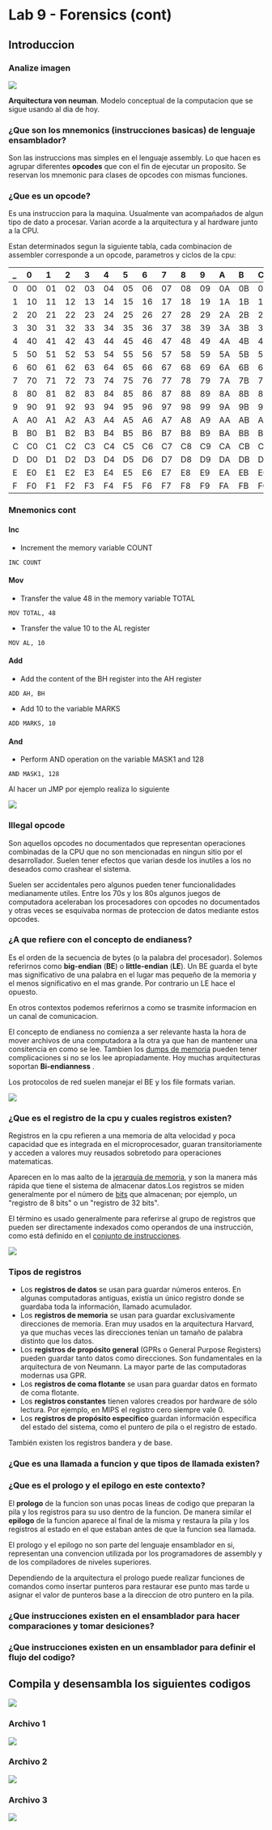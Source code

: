 # Lab 9 - Forensics \(cont\)

## Introduccion

### Analize imagen

![](../.gitbook/assets/imagen%20%28465%29.png)

**Arquitectura von neuman**. Modelo conceptual de la computacion que se sigue usando al dia de hoy.

### ¿Que son los mnemonics \(instrucciones basicas\) de lenguaje ensamblador?

Son las instruccions mas simples en el lenguaje assembly.  Lo que hacen es agrupar diferentes **opcodes** que con el fin de ejecutar un proposito. Se reservan los mnemonic para clases de opcodes con mismas funciones.

### ¿Que es un opcode?

Es una instruccion para la maquina. Usualmente van acompañados de algun tipo de dato a procesar. Varian acorde a la arquitectura y al hardware junto a la CPU. 

Estan determinados segun la siguiente tabla, cada combinacion de assembler corresponde a un opcode, parametros y ciclos de la cpu:

| \_ | 0 | 1 | 2 | 3 | 4 | 5 | 6 | 7 | 8 | 9 | A | B | C | D | E | F |
| :--- | :--- | :--- | :--- | :--- | :--- | :--- | :--- | :--- | :--- | :--- | :--- | :--- | :--- | :--- | :--- | :--- |
| 0 | 00 | 01 | 02 | 03 | 04 | 05 | 06 | 07 | 08 | 09 | 0A | 0B | 0C | 0D | 0E | 0F |
| 1 | 10 | 11 | 12 | 13 | 14 | 15 | 16 | 17 | 18 | 19 | 1A | 1B | 1C | 1D | 1E | 1F |
| 2 | 20 | 21 | 22 | 23 | 24 | 25 | 26 | 27 | 28 | 29 | 2A | 2B | 2C | 2D | 2E | 2F |
| 3 | 30 | 31 | 32 | 33 | 34 | 35 | 36 | 37 | 38 | 39 | 3A | 3B | 3C | 3D | 3E | 3F |
| 4 | 40 | 41 | 42 | 43 | 44 | 45 | 46 | 47 | 48 | 49 | 4A | 4B | 4C | 4D | 4E | 4F |
| 5 | 50 | 51 | 52 | 53 | 54 | 55 | 56 | 57 | 58 | 59 | 5A | 5B | 5C | 5D | 5E | 5F |
| 6 | 60 | 61 | 62 | 63 | 64 | 65 | 66 | 67 | 68 | 69 | 6A | 6B | 6C | 6D | 6E | 6F |
| 7 | 70 | 71 | 72 | 73 | 74 | 75 | 76 | 77 | 78 | 79 | 7A | 7B | 7C | 7D | 7E | 7F |
| 8 | 80 | 81 | 82 | 83 | 84 | 85 | 86 | 87 | 88 | 89 | 8A | 8B | 8C | 8D | 8E | 8F |
| 9 | 90 | 91 | 92 | 93 | 94 | 95 | 96 | 97 | 98 | 99 | 9A | 9B | 9C | 9D | 9E | 9F |
| A | A0 | A1 | A2 | A3 | A4 | A5 | A6 | A7 | A8 | A9 | AA | AB | AC | AD | AE | AF |
| B | B0 | B1 | B2 | B3 | B4 | B5 | B6 | B7 | B8 | B9 | BA | BB | BC | BD | BE | BF |
| C | C0 | C1 | C2 | C3 | C4 | C5 | C6 | C7 | C8 | C9 | CA | CB | CC | CD | CE | CF |
| D | D0 | D1 | D2 | D3 | D4 | D5 | D6 | D7 | D8 | D9 | DA | DB | DC | DD | DE | DF |
| E | E0 | E1 | E2 | E3 | E4 | E5 | E6 | E7 | E8 | E9 | EA | EB | EC | ED | EE | EF |
| F | F0 | F1 | F2 | F3 | F4 | F5 | F6 | F7 | F8 | F9 | FA | FB | FC | FD | FE | FF |

### Mnemonics cont

#### Inc <a id="inc"></a>

*  Increment the memory variable COUNT

```text
INC COUNT
```

#### Mov <a id="mov"></a>

*  Transfer the value 48 in the memory variable TOTAL

```text
MOV TOTAL, 48
```

*  Transfer the value 10 to the AL register

```text
MOV AL, 10
```

#### Add <a id="add"></a>

*  Add the content of the BH register into the AH register

```text
ADD AH, BH
```

*  Add 10 to the variable MARKS

```text
ADD MARKS, 10
```

#### And <a id="and"></a>

*  Perform AND operation on the variable MASK1 and 128

```text
AND MASK1, 128
```

Al hacer un JMP por ejemplo realiza lo siguiente

![](../.gitbook/assets/imagen%20%28473%29.png)

### Illegal opcode

Son aquellos opcodes no documentados que representan operaciones combinadas de la CPU que no son mencionadas en ningun sitio por el desarrollador. Suelen tener efectos que varian desde los inutiles a los no deseados como crashear el sistema.

Suelen ser accidentales pero algunos pueden tener funcionalidades medianamente utiles. Entre los 70s y los 80s algunos juegos de computadora aceleraban los procesadores con opcodes no documentados y otras veces se esquivaba normas de proteccion de datos mediante estos opcodes.

### ¿A que refiere con el concepto de endianess?

Es el orden de la secuencia de bytes \(o la palabra del procesador\). Solemos referirnos como **big-endian** \(**BE**\) o **little-endian** \(**LE**\). Un BE guarda el byte mas significativo de una palabra en el lugar mas pequeño de la memoria y el menos significativo en el mas grande. Por contrario un LE hace el opuesto.

En otros contextos podemos referirnos a como se trasmite informacion en un canal de comunicacion.

El concepto de endianess no comienza a ser relevante hasta la hora de mover archivos de una computadora a la otra ya que han de mantener una consitencia en como se lee. Tambien los [dumps de memoria](https://en.wikipedia.org/wiki/Core_dump) pueden tener complicaciones si no se los lee apropiadamente. Hoy muchas arquitecturas soportan **Bi-endianness** .

Los protocolos de red suelen manejar el BE y los file formats varian.

![](../.gitbook/assets/imagen%20%28472%29.png)

### ¿Que es el registro de la cpu y cuales registros existen?

Registros en la cpu refieren a una memoria de alta velocidad y poca capacidad que es integrada en el microprocesador, guaran transitoriamente y acceden a valores muy reusados sobretodo para operaciones matematicas.

Aparecen en lo mas aalto de la [jerarquía de memoria](https://es.wikipedia.org/wiki/Jerarqu%C3%ADa_de_memoria), y son la manera más rápida que tiene el sistema de almacenar datos.Los registros se miden generalmente por el número de [bits](https://es.wikipedia.org/wiki/Bit) que almacenan; por ejemplo, un "registro de 8 bits" o un "registro de 32 bits". 

El término es usado generalmente para referirse al grupo de registros que pueden ser directamente indexados como operandos de una instrucción, como está definido en el [conjunto de instrucciones](https://es.wikipedia.org/wiki/Complex_instruction_set_computing). 

![](../.gitbook/assets/imagen%20%28475%29.png)

### Tipos de registros

* Los **registros de datos** se usan para guardar números enteros. En algunas computadoras antiguas, existía un único registro donde se guardaba toda la información, llamado acumulador.
* Los **registros de memoria** se usan para guardar exclusivamente direcciones de memoria. Eran muy usados en la arquitectura Harvard, ya que muchas veces las direcciones tenían un tamaño de palabra distinto que los datos.
* Los **registros de propósito general** \(GPRs o General Purpose Registers\) pueden guardar tanto datos como direcciones. Son fundamentales en la arquitectura de von Neumann. La mayor parte de las computadoras modernas usa GPR.
* Los **registros de coma flotante** se usan para guardar datos en formato de coma flotante.
* Los **registros constantes** tienen valores creados por hardware de sólo lectura. Por ejemplo, en MIPS el registro cero siempre vale 0.
* Los **registros de propósito específico** guardan información específica del estado del sistema, como el puntero de pila o el registro de estado.

También existen los registros bandera y de base.

### ¿Que es una llamada a funcion y que tipos de llamada existen?



### ¿Que es el prologo y el epilogo en este contexto?

El **prologo** de la funcion son unas pocas lineas de codigo que preparan la pila y los registros para su uso dentro de la funcion. De manera similar el **epilogo** de la funcion aparece al final de la misma y restaura la pila y los registros al estado en el que estaban antes de que la funcion sea llamada.

El prologo y el epilogo no son parte del lenguaje ensamblador en si, representan una convencion utilizada por los programadores de assembly y de los compiladores de niveles superiores.

Dependiendo de la arquitectura el prologo puede realizar funciones de comandos como insertar punteros para restaurar ese punto mas tarde u asignar el valor de punteros base a la direccion de otro puntero en la pila.

### ¿Que instrucciones existen en el ensamblador para hacer comparaciones y tomar desiciones?

### ¿Que instrucciones existen en un ensamblador para definir el flujo del codigo?

## Compila y desensambla los siguientes codigos

![](../.gitbook/assets/imagen%20%28463%29.png)

### Archivo 1

![](../.gitbook/assets/imagen%20%28532%29.png)

### Archivo 2

![](../.gitbook/assets/imagen%20%28520%29.png)

### Archivo 3

![](../.gitbook/assets/imagen%20%28526%29.png)

